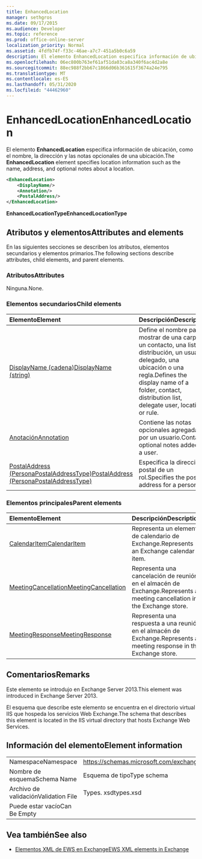 ```yaml
---
title: EnhancedLocation
manager: sethgros
ms.date: 09/17/2015
ms.audience: Developer
ms.topic: reference
ms.prod: office-online-server
localization_priority: Normal
ms.assetid: 4fdfb74f-f33c-46ae-a7c7-451a5b0c6a59
description: El elemento EnhancedLocation especifica información de ubicación, como el nombre, la dirección y las notas opcionales de una ubicación.
ms.openlocfilehash: 06ec800b763ef61af51da03ca8a340f6ac4d2a8e
ms.sourcegitcommit: 88ec988f2bb67c1866d06b361615f3674a24e795
ms.translationtype: MT
ms.contentlocale: es-ES
ms.lasthandoff: 05/31/2020
ms.locfileid: "44462960"
---
```

# <a name="enhancedlocation"></a><span data-ttu-id="3c6af-103">EnhancedLocation</span><span class="sxs-lookup"><span data-stu-id="3c6af-103">EnhancedLocation</span></span>

<span data-ttu-id="3c6af-104">El elemento **EnhancedLocation** especifica información de ubicación, como el nombre, la dirección y las notas opcionales de una ubicación.</span><span class="sxs-lookup"><span data-stu-id="3c6af-104">The **EnhancedLocation** element specifies location information such as the name, address, and optional notes about a location.</span></span> 
  
```XML
<EnhancedLocation>
    <DisplayName/>
    <Annotation/>
    <PostalAddress/>
</EnhancedLocation>
```

 <span data-ttu-id="3c6af-105">**EnhancedLocationType**</span><span class="sxs-lookup"><span data-stu-id="3c6af-105">**EnhancedLocationType**</span></span>
## <a name="attributes-and-elements"></a><span data-ttu-id="3c6af-106">Atributos y elementos</span><span class="sxs-lookup"><span data-stu-id="3c6af-106">Attributes and elements</span></span>

<span data-ttu-id="3c6af-107">En las siguientes secciones se describen los atributos, elementos secundarios y elementos primarios.</span><span class="sxs-lookup"><span data-stu-id="3c6af-107">The following sections describe attributes, child elements, and parent elements.</span></span>
  
### <a name="attributes"></a><span data-ttu-id="3c6af-108">Atributos</span><span class="sxs-lookup"><span data-stu-id="3c6af-108">Attributes</span></span>

<span data-ttu-id="3c6af-109">Ninguna.</span><span class="sxs-lookup"><span data-stu-id="3c6af-109">None.</span></span>
  
### <a name="child-elements"></a><span data-ttu-id="3c6af-110">Elementos secundarios</span><span class="sxs-lookup"><span data-stu-id="3c6af-110">Child elements</span></span>

|<span data-ttu-id="3c6af-111">**Elemento**</span><span class="sxs-lookup"><span data-stu-id="3c6af-111">**Element**</span></span>|<span data-ttu-id="3c6af-112">**Descripción**</span><span class="sxs-lookup"><span data-stu-id="3c6af-112">**Description**</span></span>|
|:-----|:-----|
|[<span data-ttu-id="3c6af-113">DisplayName (cadena)</span><span class="sxs-lookup"><span data-stu-id="3c6af-113">DisplayName (string)</span></span>](displayname-string.md) <br/> |<span data-ttu-id="3c6af-114">Define el nombre para mostrar de una carpeta, un contacto, una lista de distribución, un usuario delegado, una ubicación o una regla.</span><span class="sxs-lookup"><span data-stu-id="3c6af-114">Defines the display name of a folder, contact, distribution list, delegate user, location, or rule.</span></span>  <br/> |
|[<span data-ttu-id="3c6af-115">Anotación</span><span class="sxs-lookup"><span data-stu-id="3c6af-115">Annotation</span></span>](annotation.md) <br/> |<span data-ttu-id="3c6af-116">Contiene las notas opcionales agregadas por un usuario.</span><span class="sxs-lookup"><span data-stu-id="3c6af-116">Contains optional notes added by a user.</span></span>  <br/> |
|[<span data-ttu-id="3c6af-117">PostalAddress (PersonaPostalAddressType)</span><span class="sxs-lookup"><span data-stu-id="3c6af-117">PostalAddress (PersonaPostalAddressType)</span></span>](postaladdress-personapostaladdresstype.md) <br/> |<span data-ttu-id="3c6af-118">Especifica la dirección postal de un rol.</span><span class="sxs-lookup"><span data-stu-id="3c6af-118">Specifies the postal address for a persona.</span></span>  <br/> |
   
### <a name="parent-elements"></a><span data-ttu-id="3c6af-119">Elementos principales</span><span class="sxs-lookup"><span data-stu-id="3c6af-119">Parent elements</span></span>

|<span data-ttu-id="3c6af-120">**Elemento**</span><span class="sxs-lookup"><span data-stu-id="3c6af-120">**Element**</span></span>|<span data-ttu-id="3c6af-121">**Descripción**</span><span class="sxs-lookup"><span data-stu-id="3c6af-121">**Description**</span></span>|
|:-----|:-----|
|[<span data-ttu-id="3c6af-122">CalendarItem</span><span class="sxs-lookup"><span data-stu-id="3c6af-122">CalendarItem</span></span>](calendaritem.md) <br/> |<span data-ttu-id="3c6af-123">Representa un elemento de calendario de Exchange.</span><span class="sxs-lookup"><span data-stu-id="3c6af-123">Represents an Exchange calendar item.</span></span>  <br/> |
|[<span data-ttu-id="3c6af-124">MeetingCancellation</span><span class="sxs-lookup"><span data-stu-id="3c6af-124">MeetingCancellation</span></span>](meetingcancellation.md) <br/> |<span data-ttu-id="3c6af-125">Representa una cancelación de reunión en el almacén de Exchange.</span><span class="sxs-lookup"><span data-stu-id="3c6af-125">Represents a meeting cancellation in the Exchange store.</span></span>  <br/> |
|[<span data-ttu-id="3c6af-126">MeetingResponse</span><span class="sxs-lookup"><span data-stu-id="3c6af-126">MeetingResponse</span></span>](meetingresponse.md) <br/> |<span data-ttu-id="3c6af-127">Representa una respuesta a una reunión en el almacén de Exchange.</span><span class="sxs-lookup"><span data-stu-id="3c6af-127">Represents a meeting response in the Exchange store.</span></span>  <br/> |
   
## <a name="remarks"></a><span data-ttu-id="3c6af-128">Comentarios</span><span class="sxs-lookup"><span data-stu-id="3c6af-128">Remarks</span></span>

<span data-ttu-id="3c6af-129">Este elemento se introdujo en Exchange Server 2013.</span><span class="sxs-lookup"><span data-stu-id="3c6af-129">This element was introduced in Exchange Server 2013.</span></span>
  
<span data-ttu-id="3c6af-130">El esquema que describe este elemento se encuentra en el directorio virtual IIS que hospeda los servicios Web Exchange.</span><span class="sxs-lookup"><span data-stu-id="3c6af-130">The schema that describes this element is located in the IIS virtual directory that hosts Exchange Web Services.</span></span>
  
## <a name="element-information"></a><span data-ttu-id="3c6af-131">Información del elemento</span><span class="sxs-lookup"><span data-stu-id="3c6af-131">Element information</span></span>

|||
|:-----|:-----|
|<span data-ttu-id="3c6af-132">Namespace</span><span class="sxs-lookup"><span data-stu-id="3c6af-132">Namespace</span></span>  <br/> |https://schemas.microsoft.com/exchange/services/2006/types  <br/> |
|<span data-ttu-id="3c6af-133">Nombre de esquema</span><span class="sxs-lookup"><span data-stu-id="3c6af-133">Schema Name</span></span>  <br/> |<span data-ttu-id="3c6af-134">Esquema de tipo</span><span class="sxs-lookup"><span data-stu-id="3c6af-134">Type schema</span></span>  <br/> |
|<span data-ttu-id="3c6af-135">Archivo de validación</span><span class="sxs-lookup"><span data-stu-id="3c6af-135">Validation File</span></span>  <br/> |<span data-ttu-id="3c6af-136">Types. xsd</span><span class="sxs-lookup"><span data-stu-id="3c6af-136">types.xsd</span></span>  <br/> |
|<span data-ttu-id="3c6af-137">Puede estar vacío</span><span class="sxs-lookup"><span data-stu-id="3c6af-137">Can Be Empty</span></span>  <br/> ||
   
## <a name="see-also"></a><span data-ttu-id="3c6af-138">Vea también</span><span class="sxs-lookup"><span data-stu-id="3c6af-138">See also</span></span>



- [<span data-ttu-id="3c6af-139">Elementos XML de EWS en Exchange</span><span class="sxs-lookup"><span data-stu-id="3c6af-139">EWS XML elements in Exchange</span></span>](ews-xml-elements-in-exchange.md)

